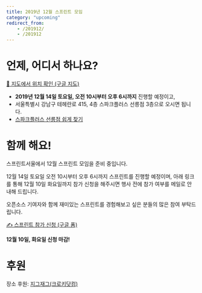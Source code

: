 ```yaml
---
title: 2019년 12월 스프린트 모임
category: "upcoming"
redirect_from:
    - /201912/
    - /201912
---
```


# 언제, 어디서 하나요?

[📍 지도에서 위치 확인 (구글 지도)](https://goo.gl/maps/o7rFQvn3GWcx5V57A)

* **2019년 12월 14일 토요일, 오전 10시부터 오후 6시까지** 진행할 예정이고,
* 서울특별시 강남구 테헤란로 415, 4층 스파크플러스 선릉점 3층으로 오시면 됩니다.
* [스파크플러스 선릉점 쉽게 찾기](https://bit.ly/zigzagplus)


# 함께 해요!
스프린트서울에서 12월 스프린트 모임을 준비 중입니다.

12월 14일 토요일 오전 10시부터 오후 6시까지 스프린트를 진행할 예정이며, 아래 링크를 통해 12월 10일 화요일까지 참가 신청을 해주시면 행사 전에 참가 여부를 메일로 안내해 드립니다.

오픈소스 기여자와 함께 재미있는 스프린트를 경험해보고 싶은 분들의 많은 참여 부탁드립니다.

[✍️ 스프린트 참가 신청 (구글 폼)](https://forms.gle/eQBjxReXwekoQukU7)

**12월 10일, 화요일 신청 마감!**

# 후원
장소 후원: [지그재그(크로키닷컴)](https://zigzag.kr/)

